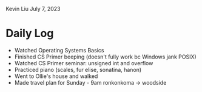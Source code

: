 Kevin Liu
July 7, 2023

# Daily Log
- Watched Operating Systems Basics
- Finished CS Primer beeping (doesn't fully work bc Windows jank POSIX)
- Watched CS Primer seminar: unsigned int and overflow
- Practiced piano (scales, fur elise, sonatina, hanon)
- Went to Ollie's house and walked
- Made travel plan for Sunday - 9am ronkonkoma -> woodside
